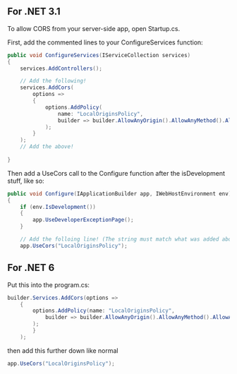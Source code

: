 ## For .NET 3.1

To allow CORS from your server-side app, open Startup.cs.

First, add the commented lines to your ConfigureServices function:

```cs
public void ConfigureServices(IServiceCollection services)
{
	services.AddControllers();

	// Add the following!
	services.AddCors(
		options =>
		{
			options.AddPolicy(
				name: "LocalOriginsPolicy",
				builder => builder.AllowAnyOrigin().AllowAnyMethod().AllowAnyHeader()
			);
		}
	);
	// Add the above!
  
}
```

Then add a UseCors call to the Configure function after the isDevelopment stuff, like so:

```cs
public void Configure(IApplicationBuilder app, IWebHostEnvironment env)
{
	if (env.IsDevelopment())
	{
		app.UseDeveloperExceptionPage();
	}

	// Add the folloing line! (The string must match what was added above!)
	app.UseCors("LocalOriginsPolicy");
```

## For .NET 6

Put this into the program.cs:
```cs
builder.Services.AddCors(options =>
	{
		options.AddPolicy(name: "LocalOriginsPolicy",
			builder => builder.AllowAnyOrigin().AllowAnyMethod().AllowAnyHeader()
		);
		}
	);
```
then add this further down like normal
```cs
app.UseCors("LocalOriginsPolicy");
```
